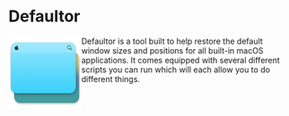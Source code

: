 # Defaultor
<img align="left" src="https://github.com/BreckenLusk/Defaultor/blob/master/Contents/Resources/icon_128x128_Normal@2x.png?raw=true" width="130" height="130"/> Defaultor is a tool built to help restore the default window sizes and positions for all built-in macOS applications. It comes equipped with several different scripts you can run which will each allow you to do different things.
